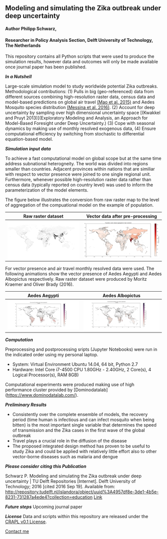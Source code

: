 ## Modeling and simulating the Zika outbreak under deep uncertainty

#### Author Philipp Schwarz, 

#### Researcher in Policy Analysis Section, Delft University of Technology, The Netherlands

This repository contains all Python scripts that were used to produce the simulation results, however data and outcomes will only be made available once journal paper has been published.

***In a Nutshell*** 

Large-scale simulation model to study worldwide potential Zika outbreaks. 
Methodological contributions: (1) Pulls in big (geo-referenced) data from different sources combining high-resolution raster data, census data and model-based predictions on global air travel [(Mao et al. 2015)](https://dx.doi.org/10.7554/eLife.15272) and Aedes Mosquito species distribution [(Messina et al. 2016)](https://dx.doi.org/10.7554/eLife.15272). (2) Account for deep uncertainty by sampling over high dimensional uncertainty space [(Kwakkel and Pruyt 2013)](Exploratory Modeling and Analysis, an Approach for Model-Based Foresight under Deep Uncertainty.) (3) Cope with seasonal dynamics by making use of monthly resolved exogenous data, (4) Ensure computational efficiency by switching from stochastic to differential equation-based model.


***Simulation input data***

To achieve a fast computational model on global scope but at the same time address subnational heterogneity. The world was divided into regions smaller than countries. Adjacent provinces within nations that are similiar with respect to vector presence were joined to one single regional unit. Furthermore, whenever possible high-resolution raster data rather than census data (typically reported on country level) was used to inform the parameterization of the model elements.

The figure below illustrates the conversion from raw raster map to the level of aggregation of the compuational model on the example of population.

Raw raster dataset         |  Vector data after pre-processing
:-------------------------:|:-------------------------:
<img src="figs/population_raster_data.png" width="420"/>  |  <img src="figs/population_aggregated_low_Res_hig_res.png" width="420"/> 

For vector presence and air travel monthly resolved data were used. The following animations show the vector presence of Aedes Aegypti and Aedes Albopictus respectively. Raw raster dataset were produced by Moritz Kraemer and Oliver Brady (2016).

Aedes Aegypti         |  Aedes Albopictus
:-------------------------:|:-------------------------:
<img src="figs/Animation_Aegypti_v2.gif" width="600"/>  |  <img src="figs/Animation_Albopictus_v2.gif" width="600"/> 


***Computation***

Preprocessing and postprocessing sripts (Jupyter Notebooks) were run in the indicated order using my personal laptop. 
* System: Virtual Environment Ubuntu 14.04, 64 bit, Python 2.7
* Hardware: Intel Core i7-4500 CPU 1.80GHz - 2.40GHz, 2 Core(s), 4 Logical Processor(s), RAM 8GB)

Computational experiments were produced making use of high performance cluster provided by [Dominodatalab] (https://www.dominodatalab.com/). 


***Preliminary Results***
* Consistently over the complete ensemble of models, the recovery period (time human is infectious and can infect mosquito when being bitten) is the most important single variable that determines the speed of transmission and the Zika cases in the first wave of the global outbreak
* Travel plays a crucial role in the diffusion of the disease 
* The proposed integrated design method has proven to be useful to study Zika and could be applied with relatively little effort also to other vector-borne diseases such as malaria and dengue

***Please consider citing this Publication***

Schwarz P. Modeling and simulating the Zika outbreak under deep uncertainty | TU Delft Repositories [Internet]. Delft University of Technology; 2016 [cited 2016 Sep 19]. Available from: http://repository.tudelft.nl/islandora/object/uuid%3A4957df8e-3de1-4b5e-8231-731287a4ede4?collection=education
[Link](http://repository.tudelft.nl/islandora/object/uuid:4957df8e-3de1-4b5e-8231-731287a4ede4?collection=education)

***Future steps***
Upcoming journal paper

***License***
Data and scripts within this repository are released under the [CRAPL v0.1 License](http://matt.might.net/articles/crapl/).

[Contact me](philipp.schw@gmail.com)
